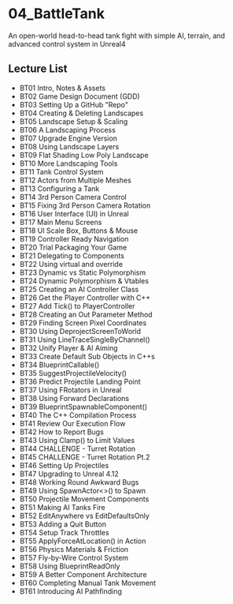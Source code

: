 # 04_BattleTank
An open-world head-to-head tank fight with simple AI, terrain, and advanced control system in Unreal4

## Lecture List
* BT01 Intro, Notes & Assets
* BT02 Game Design Document (GDD)
* BT03 Setting Up a GitHub "Repo"
* BT04 Creating & Deleting Landscapes
* BT05 Landscape Setup & Scaling
* BT06 A Landscaping Process
* BT07 Upgrade Engine Version
* BT08 Using Landscape Layers
* BT09 Flat Shading Low Poly Landscape
* BT10 More Landscaping Tools
* BT11 Tank Control System
* BT12 Actors from Multiple Meshes
* BT13 Configuring a Tank
* BT14 3rd Person Camera Control
* BT15 Fixing 3rd Person Camera Rotation
* BT16 User Interface (UI) in Unreal
* BT17 Main Menu Screens
* BT18 UI Scale Box, Buttons & Mouse
* BT19 Controller Ready Navigation
* BT20 Trial Packaging Your Game
* BT21 Delegating to Components
* BT22 Using virtual and override
* BT23 Dynamic vs Static Polymorphism
* BT24 Dynamic Polymorphism & Vtables
* BT25 Creating an AI Controller Class
* BT26 Get the Player Controller with C++
* BT27 Add Tick() to PlayerController
* BT28 Creating an Out Parameter Method
* BT29 Finding Screen Pixel Coordinates
* BT30 Using DeprojectScreenToWorld
* BT31 Using LineTraceSingleByChannel()
* BT32 Unify Player & AI Aiming
* BT33 Create Default Sub Objects in C++s
* BT34 BlueprintCallable()
* BT35 SuggestProjectileVelocity()
* BT36 Predict Projectile Landing Point
* BT37 Using FRotators in Unreal
* BT38 Using Forward Declarations
* BT39 BlueprintSpawnableComponent()
* BT40 The C++ Compilation Process
* BT41 Review Our Execution Flow
* BT42 How to Report Bugs
* BT43 Using Clamp() to Limit Values
* BT44 CHALLENGE - Turret Rotation
* BT45 CHALLENGE - Turret Rotation Pt.2
* BT46 Setting Up Projectiles
* BT47 Upgrading to Unreal 4.12
* BT48 Working Round Awkward Bugs
* BT49 Using SpawnActor<>() to Spawn
* BT50 Projectile Movement Components
* BT51 Making AI Tanks Fire
* BT52 EditAnywhere vs EditDefaultsOnly
* BT53 Adding a Quit Button
* BT54 Setup Track Throttles
* BT55 ApplyForceAtLocation() in Action
* BT56 Physics Materials & Friction
* BT57 Fly-by-Wire Control System
* BT58 Using BlueprintReadOnly
* BT59 A Better Component Architecture
* BT60 Completing Manual Tank Movement
* BT61 Introducing AI Pathfinding